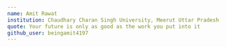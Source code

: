 ```yaml
---
name: Amit Rawat
institution: Chaudhary Charan Singh University, Meerut Uttar Pradesh
quote: Your future is only as good as the work you put into it
github_user: beingamit4197
---
```

